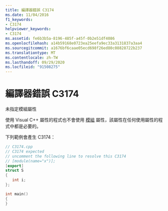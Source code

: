 ```yaml
---
title: 編譯器錯誤 C3174
ms.date: 11/04/2016
f1_keywords:
- C3174
helpviewer_keywords:
- C3174
ms.assetid: fe6b3b5a-8196-485f-a45f-0b2e51df4086
ms.openlocfilehash: a14b59168e0723ea25eefa9ec33a3131837a3aa4
ms.sourcegitcommit: a1676bf6caae05ecd698f26ed80c08828722b237
ms.translationtype: MT
ms.contentlocale: zh-TW
ms.lasthandoff: 09/29/2020
ms.locfileid: "91508275"
---
```

# <a name="compiler-error-c3174"></a>編譯器錯誤 C3174

未指定模組屬性

使用 Visual C++ 屬性的程式也不會使用 [模組](../../windows/attributes/module-cpp.md) 屬性，該屬性在任何使用屬性的程式中都是必要的。

下列範例會產生 C3174：

```cpp
// C3174.cpp
// C3174 expected
// uncomment the following line to resolve this C3174
// [module(name="x")];
[export]
struct S
{
   int i;
};

int main()
{
}
```
